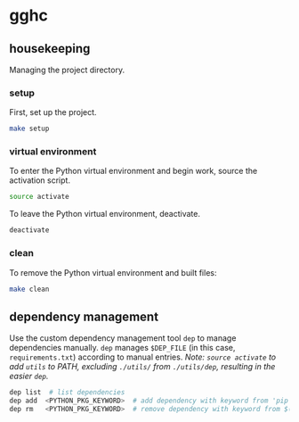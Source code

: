 # gghc

## housekeeping

Managing the project directory.

### setup

First, set up the project.

```bash
make setup
```

### virtual environment

To enter the Python virtual environment and begin work, source the activation script.

```bash
source activate
```

To leave the Python virtual environment, deactivate.

```bash
deactivate
```

### clean

To remove the Python virtual environment and built files:

```bash
make clean
```

## dependency management

Use the custom dependency management tool `dep` to manage dependencies manually.  `dep` manages `$DEP_FILE` (in this case, `requirements.txt`) according to manual entries.  *Note: `source activate` to add `utils` to PATH, excluding `./utils/` from `./utils/dep`, resulting in the easier `dep`.*

```bash
dep list  # list dependencies
dep add  <PYTHON_PKG_KEYWORD>  # add dependency with keyword from 'pip freeze'
dep rm   <PYTHON_PKG_KEYWORD>  # remove dependency with keyword from $(DEP_FILE)
```
